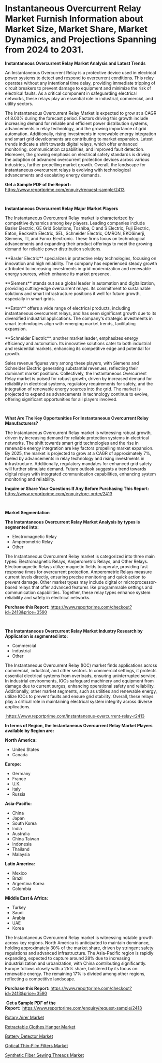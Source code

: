 <p><h1>Instantaneous Overcurrent Relay Market Furnish Information about Market Size, Market Share, Market Dynamics, and Projections Spanning from 2024 to 2031.</h1></p><p><strong>Instantaneous Overcurrent Relay Market Analysis and Latest Trends</strong></p>
<p><p>An Instantaneous Overcurrent Relay is a protective device used in electrical power systems to detect and respond to overcurrent conditions. This relay operates without any intentional time delay, providing immediate tripping of circuit breakers to prevent damage to equipment and minimize the risk of electrical faults. As a critical component in safeguarding electrical networks, these relays play an essential role in industrial, commercial, and utility sectors.</p><p>The Instantaneous Overcurrent Relay Market is expected to grow at a CAGR of 8.00% during the forecast period. Factors driving this growth include increasing demand for reliable and efficient power distribution systems, advancements in relay technology, and the growing importance of grid automation. Additionally, rising investments in renewable energy integration and smart grid developments are contributing to market expansion. Latest trends indicate a shift towards digital relays, which offer enhanced monitoring, communication capabilities, and improved fault detection. Moreover, the growing emphasis on electrical safety standards is driving the adoption of advanced overcurrent protection devices across various industries, further propelling market growth. Overall, the landscape for instantaneous overcurrent relays is evolving with technological advancements and escalating energy demands.</p></p>
<p><strong>Get a Sample PDF of the Report:&nbsp;</strong> <a href="https://www.reportprime.com/enquiry/request-sample/2413">https://www.reportprime.com/enquiry/request-sample/2413</a></p>
<p>&nbsp;</p>
<p><strong>Instantaneous Overcurrent Relay Major Market Players</strong></p>
<p><p>The Instantaneous Overcurrent Relay market is characterized by competitive dynamics among key players. Leading companies include Basler Electric, GE Grid Solutions, Toshiba, C and S Electric, Fuji Electric, Eaton, Beckwith Electric, SEL, Schneider Electric, OMRON, EKOSinerji, Siemens, TI, and Fanox Electronic. These firms focus on technological advancements and expanding their product offerings to meet the growing demand for reliable power distribution solutions.</p><p>**Basler Electric** specializes in protective relay technologies, focusing on innovation and high reliability. The company has experienced steady growth attributed to increasing investments in grid modernization and renewable energy sources, which enhance its market presence.</p><p>**Siemens** stands out as a global leader in automation and digitalization, providing cutting-edge overcurrent relays. Its commitment to sustainable solutions and smart infrastructure positions it well for future growth, especially in smart grids.</p><p>**Eaton** offers a wide range of electrical products, including instantaneous overcurrent relays, and has seen significant growth due to its diversified industrial applications. The company's strategic investments in smart technologies align with emerging market trends, facilitating expansion.</p><p>**Schneider Electric**, another market leader, emphasizes energy efficiency and automation. Its innovative solutions cater to both industrial and residential markets, enhancing its competitive edge and potential for growth.</p><p>Sales revenue figures vary among these players, with Siemens and Schneider Electric generating substantial revenues, reflecting their dominant market positions. Collectively, the Instantaneous Overcurrent Relay market is poised for robust growth, driven by increased demand for reliability in electrical systems, regulatory requirements for safety, and the integration of renewable energy sources into the grid. The market is projected to expand as advancements in technology continue to evolve, offering significant opportunities for all players involved.</p></p>
<p>&nbsp;</p>
<p><strong>What Are The Key Opportunities For Instantaneous Overcurrent Relay Manufacturers?</strong></p>
<p><p>The Instantaneous Overcurrent Relay market is witnessing robust growth, driven by increasing demand for reliable protection systems in electrical networks. The shift towards smart grid technologies and the rise in renewable energy integration are key factors propelling market expansion. By 2025, the market is projected to grow at a CAGR of approximately 7%, fueled by advancements in relay technology and rising investments in infrastructure. Additionally, regulatory mandates for enhanced grid safety will further stimulate demand. Future outlook suggests a trend towards digital relays with integrated communication capabilities, enhancing system monitoring and reliability.</p></p>
<p><strong>Inquire or Share Your Questions If Any Before Purchasing This Report:</strong> <a href="https://www.reportprime.com/enquiry/pre-order/2413">https://www.reportprime.com/enquiry/pre-order/2413</a></p>
<p>&nbsp;</p>
<p><strong>Market Segmentation</strong></p>
<p><strong>The Instantaneous Overcurrent Relay Market Analysis by types is segmented into:</strong></p>
<p><ul><li>Electromagnetic Relay</li><li>Amperometric Relay</li><li>Other</li></ul></p>
<p><p>The Instantaneous Overcurrent Relay market is categorized into three main types: Electromagnetic Relays, Amperometric Relays, and Other Relays. Electromagnetic Relays utilize magnetic fields to operate, providing fast response times for overcurrent protection. Amperometric Relays measure current levels directly, ensuring precise monitoring and quick action to prevent damage. Other market types may include digital or microprocessor-based relays that offer advanced features like programmable settings and communication capabilities. Together, these relay types enhance system reliability and safety in electrical networks.</p></p>
<p><strong>Purchase this Report:&nbsp;</strong><a href="https://www.reportprime.com/checkout?id=2413&price=3590">https://www.reportprime.com/checkout?id=2413&price=3590</a></p>
<p>&nbsp;</p>
<p><strong>The Instantaneous Overcurrent Relay Market Industry Research by Application is segmented into:</strong></p>
<p><ul><li>Commercial</li><li>Industrial</li><li>Other</li></ul></p>
<p><p>The Instantaneous Overcurrent Relay (IOC) market finds applications across commercial, industrial, and other sectors. In commercial settings, it protects essential electrical systems from overloads, ensuring uninterrupted service. In industrial environments, IOCs safeguard machinery and equipment from damage due to current surges, enhancing operational safety and reliability. Additionally, other market segments, such as utilities and renewable energy, utilize IOCs to prevent faults and ensure grid stability. Overall, these relays play a critical role in maintaining electrical system integrity across diverse applications.</p></p>
<p><a href="https://www.reportprime.com/instantaneous-overcurrent-relay-r2413">&nbsp;https://www.reportprime.com/instantaneous-overcurrent-relay-r2413</a></p>
<p><strong>In terms of Region, the Instantaneous Overcurrent Relay Market Players available by Region are:</strong></p>
<p>
    <p> <strong> North America: </strong>
        <ul>
            <li>United States</li>
            <li>Canada</li>
        </ul>
        </p> 
    <p> <strong> Europe: </strong>
        <ul>
            <li>Germany</li>
            <li>France</li>
            <li>U.K.</li>
            <li>Italy</li>
            <li>Russia</li>
        </ul>
        </p> 
    <p> <strong> Asia-Pacific: </strong>
        <ul>
            <li>China</li>
            <li>Japan</li>
            <li>South Korea</li>
            <li>India</li>
            <li>Australia</li>
            <li>China Taiwan</li>
            <li>Indonesia</li>
            <li>Thailand</li>
            <li>Malaysia</li>
        </ul>
        </p> 
    <p> <strong> Latin America: </strong>
        <ul>
            <li>Mexico</li>
            <li>Brazil</li>
            <li>Argentina Korea</li>
            <li>Colombia</li>
        </ul>
        </p> 
    <p> <strong> Middle East & Africa: </strong>
        <ul>
            <li>Turkey</li>
            <li>Saudi</li>
            <li>Arabia</li>
            <li>UAE</li>
            <li>Korea</li>
        </ul>
    </p>
    </p>
<p><p>The Instantaneous Overcurrent Relay market is witnessing notable growth across key regions. North America is anticipated to maintain dominance, holding approximately 30% of the market share, driven by stringent safety regulations and advanced infrastructure. The Asia-Pacific region is rapidly expanding, expected to capture around 28% due to increasing industrialization and urbanization, with China contributing significantly. Europe follows closely with a 25% share, bolstered by its focus on renewable energy. The remaining 17% is divided among other regions, reflecting a competitive landscape.</p></p>
<p><strong>Purchase this Report: </strong><a href="https://www.reportprime.com/checkout?id=2413&price=3590">https://www.reportprime.com/checkout?id=2413&price=3590</a></p>
<p>&nbsp;<strong>Get a Sample PDF of the Report:&nbsp;&nbsp;</strong><a href="https://www.reportprime.com/enquiry/request-sample/2413">https://www.reportprime.com/enquiry/request-sample/2413</a></p>
<p><strong></strong></p>
<p><p><a href="https://www.linkedin.com/pulse/rotary-airer-market-size-share-trends-analysis-report-end-use-n9zrf?trackingId=1V0mNdcSSMelCxbY4OlYoQ%3D%3D">Rotary Airer Market</a></p><p><a href="https://www.linkedin.com/pulse/retractable-clothes-hanger-market-global-insights-regional-analysis-5ruff?trackingId=AmsKaQi9Tnq%2F5ushBzk6wg%3D%3D">Retractable Clothes Hanger Market</a></p><p><a href="https://github.com/CliffMedina6/Market-Research-Report-List-6/blob/main/battery-detector-market.md">Battery Detector Market</a></p><p><a href="https://issuu.com/reportprime-2/docs/optical-thin-film-filters-market-si_1b740e99a3ef76">Optical Thin-Film Filters Market</a></p><p><a href="https://issuu.com/reportprime-2/docs/synthetic-fiber-sewing-threads-mark_0f7504458117ee">Synthetic Fiber Sewing Threads Market</a></p></p>